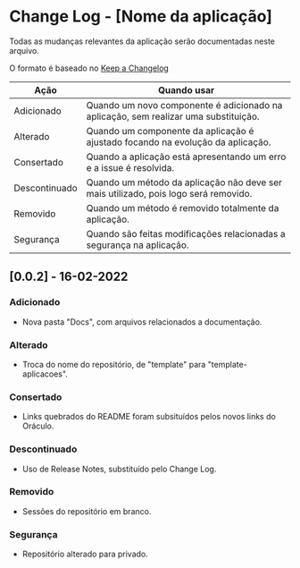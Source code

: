 # Change Log - [Nome da aplicação]

Todas as mudanças relevantes da aplicação serão documentadas neste arquivo.

O formato é baseado no [Keep a Changelog](https://keepachangelog.com/en/1.0.0/)

| Ação          | Quando usar                                                                         |
|---------------|-------------------------------------------------------------------------------------|
| Adicionado    | Quando um novo componente é adicionado na aplicação, sem realizar uma substituição. |
| Alterado      | Quando um componente da aplicação é ajustado focando na evolução da aplicação.      |
| Consertado    | Quando a aplicação está apresentando um erro e a issue é resolvida.                 |
| Descontinuado | Quando um método da aplicação não deve ser mais utilizado, pois logo será removido. |
| Removido      | Quando um método é removido totalmente da aplicação.                                |
| Segurança     | Quando são feitas modificações relacionadas a segurança na aplicação.               |


## [0.0.2] - 16-02-2022
### Adicionado
- Nova pasta "Docs", com arquivos relacionados a documentação.

### Alterado
- Troca do nome do repositório, de "template" para "template-aplicacoes".

### Consertado
- Links quebrados do README foram subsituídos pelos novos links do Oráculo.

### Descontinuado
- Uso de Release Notes, substituído pelo Change Log.

### Removido
- Sessões do repositório em branco.

### Segurança
- Repositório alterado para privado.
